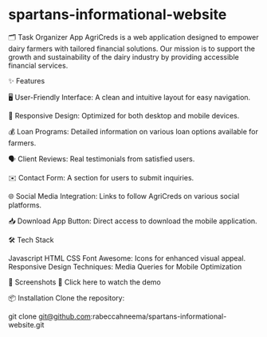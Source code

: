 # spartans-informational-website

🗂️ Task Organizer App
    AgriCreds is a web application designed to empower dairy farmers with tailored financial solutions. Our mission is to support the growth and sustainability of the dairy industry by providing accessible financial services.


✨ Features


   🖥️ User-Friendly Interface: A clean and intuitive layout for easy navigation.

   📱 Responsive Design: Optimized for both desktop and mobile devices.

   💰 Loan Programs: Detailed information on various loan options available for farmers.

   🗣️ Client Reviews: Real testimonials from satisfied users.

   ✉️ Contact Form: A section for users to submit inquiries.

   🌐 Social Media Integration: Links to follow AgriCreds on various social platforms.

   📥 Download App Button: Direct access to download the mobile application.

🛠 Tech Stack

  Javascript
  HTML
  CSS
  Font Awesome: Icons for  enhanced visual appeal.
  Responsive Design Techniques: Media Queries for Mobile Optimization
    
📸 Screenshots
   🎥 Click here to watch the demo

📦 Installation
   Clone the repository:

   git clone git@github.com:rabeccahneema/spartans-informational-website.git

